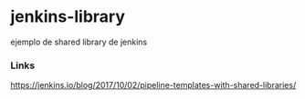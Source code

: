 # jenkins-library
ejemplo de shared library de jenkins 



### Links
https://jenkins.io/blog/2017/10/02/pipeline-templates-with-shared-libraries/